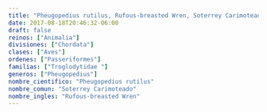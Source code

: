 ```yaml
---
title: "Pheugopedius rutilus, Rufous-breasted Wren, Soterrey Carimoteado"
date: 2017-08-18T20:46:32-06:00
draft: false
reinos: ["Animalia"]
divisiones: ["Chordata"]
clases: ["Aves"]
ordenes: ["Passeriformes"]
familias: ["Troglodytidae "]
generos: ["Pheugopedius"]
nombre_cientifico: "Pheugopedius rutilus"
nombre_comun: "Soterrey Carimoteado"
nombre_ingles: "Rufous-breasted Wren"
---
```

